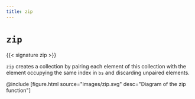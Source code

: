 ```yaml
---
title: zip
---
```


# `zip`

{{< signature zip >}}

`zip` creates a collection by pairing each element of this collection with the element occupying the same index in `bs` and discarding unpaired elements.

@include [figure.html source="images/zip.svg" desc="Diagram of the zip function"]
